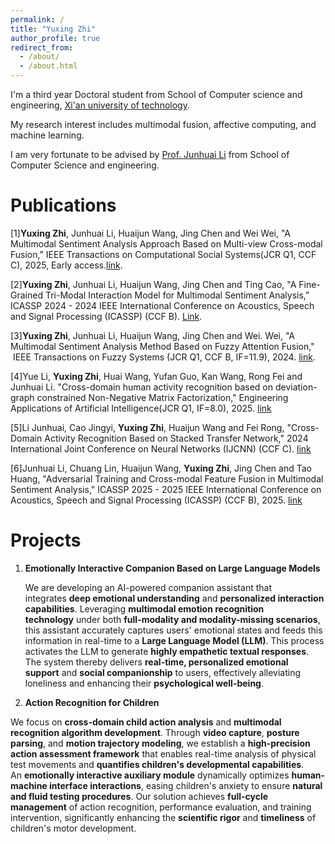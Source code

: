```yaml
---
permalink: /
title: "Yuxing Zhi"
author_profile: true
redirect_from: 
  - /about/
  - /about.html
---
```

I'm a third year Doctoral student from School of Computer science and engineering, [Xi'an university of technology](https://www.xaut.edu.cn/). 

My research interest includes multimodal fusion, affective computing, and machine learning.

I am very fortunate to be advised by [Prof. Junhuai Li](https://scholar.google.com/citations?user=TJNhQfgAAAAJ&hl=zh-CN) from School of Computer Science and engineering.


Publications
======
\[1\]**Yuxing Zhi**, Junhuai Li, Huaijun Wang, Jing Chen and Wei Wei, "A Multimodal Sentiment Analysis Approach Based on Multi-view Cross-modal Fusion," IEEE Transactions on Computational Social Systems(JCR Q1, CCF C), 2025, Early access.[link](https://ieeexplore.ieee.org/document/11083650).

\[2\]**Yuxing Zhi**, Junhuai Li, Huaijun Wang, Jing Chen and Ting Cao, "A Fine-Grained Tri-Modal Interaction Model for Multimodal Sentiment Analysis," ICASSP 2024 - 2024 IEEE International Conference on Acoustics, Speech and Signal Processing (ICASSP) (CCF B). [Link](https://ieeexplore.ieee.org/document/10447872). 

\[3\]**Yuxing Zhi**, Junhuai Li, Huaijun Wang, Jing Chen and Wei. Wei, "A Multimodal Sentiment Analysis Method Based on Fuzzy Attention Fusion,"  IEEE Transactions on Fuzzy Systems (JCR Q1, CCF B, IF=11.9), 2024. [link](https://ieeexplore.ieee.org/document/10613477).

\[4\]Yue Li, **Yuxing Zhi**, Huai Wang, Yufan Guo, Kan Wang, Rong Fei and Junhuai Li. "Cross-domain human activity recognition based on deviation-graph constrained Non-Negative Matrix Factorization," Engineering Applications of Artificial Intelligence(JCR Q1, IF=8.0), 2025. [link](https://www.sciencedirect.com/science/article/pii/S095219762500661X)

\[5\]Li Junhuai, Cao Jingyi, **Yuxing Zhi**, Huaijun Wang and Fei Rong, "Cross-Domain Activity Recognition Based on Stacked Transfer Network," 2024 International Joint Conference on Neural Networks (IJCNN) (CCF C). [link](https://ieeexplore.ieee.org/document/10651514)

\[6\]Junhuai Li, Chuang Lin, Huaijun Wang, **Yuxing Zhi**, Jing Chen and Tao Huang, "Adversarial Training and Cross-modal Feature Fusion in Multimodal Sentiment Analysis," ICASSP 2025 - 2025 IEEE International Conference on Acoustics, Speech and Signal Processing (ICASSP) (CCF B), 2025. [link](https://ieeexplore.ieee.org/document/10890023)

Projects
======
1. **Emotionally Interactive Companion Based on Large Language Models**
   
   We are developing an AI-powered companion assistant that integrates **deep emotional understanding** and **personalized interaction capabilities**. Leveraging **multimodal emotion recognition technology** under both **full-modality and modality-missing scenarios**, this assistant accurately captures users' emotional states and feeds this information in real-time to a **Large Language Model (LLM)**. This process activates the LLM to generate **highly empathetic textual responses**. The system thereby delivers **real-time, personalized emotional support** and **social companionship** to users, effectively alleviating loneliness and enhancing their **psychological well-being**.
     
3. **Action Recognition for Children**
   
  We focus on **cross-domain child action analysis** and **multimodal recognition algorithm development**. Through **video capture**, **posture parsing**, and **motion trajectory modeling**, we establish a **high-precision action assessment framework** that enables real-time analysis of physical test movements and **quantifies children's developmental capabilities**. An **emotionally interactive auxiliary module** dynamically optimizes **human-machine interface interactions**, easing children's anxiety to ensure **natural and fluid testing procedures**. Our solution achieves **full-cycle management** of action recognition, performance evaluation, and training intervention, significantly enhancing the **scientific rigor** and **timeliness** of children's motor development.


